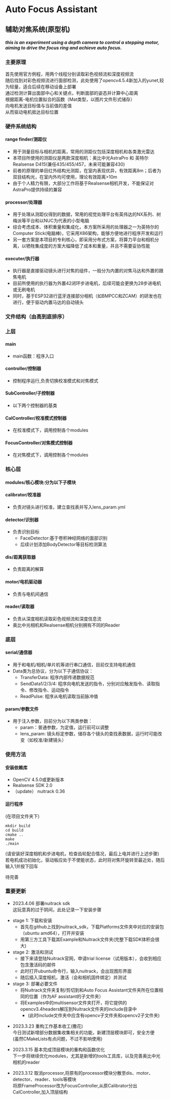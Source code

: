 # Auto Focus Assistant

## 辅助对焦系统(原型机)<br>
##### this is an experiment using a depth camera to control a stepping motor, aiming to drive the focus ring and achieve auto focus.<br>

### 主要原理<br>
首先使用官方例程，用两个线程分别读取彩色视频流和深度视频流<br>
随后找到对彩色视频流进行面部检测，此处使用了opencv4.5.4新加入的yunet,较为轻量，适合后续在移动设备上部署<br>
通过检测计算出面部中心和关键点，判断面部的姿态并计算中心距离<br>
根据距离-电机位置拟合的函数（Mat类型，以图片文件形式储存）<br>
向电机发送目标值与当前值的差值<br>
从而驱动电机抵达目标位置<br>

### 硬件系统结构<br>
#### range finder/测距仪<br>
+ 用于测量目标与相机的距离，常用的测距仪包括深度相机和各类激光雷达
+ 本项目所使用的测距仪是两款深度相机：奥比中光AstraPro 和 英特尔Realsense D415(兼任435/455/457，未来可能兼容430)
+ 前者的原理的单目红外结构光测距，在室内表现优异，有效距离8m；后者为双目结构光，在室内外均可使用，理论有效距离>10m
+ 由于个人精力有限，大部分工作将基于Realsense相机开发，不能保证对AstraPro提供持续的兼容
#### processor/处理器<br>
+ 用于处理从测距仪得到的数据，常用的视觉处理平台有英伟达的NX系列、树梅派等平台和以NUC为代表的小型电脑
+ 综合考虑成本、体积重量和集成化，本方案所采用的处理器之一为英特尔的Computer Stick(电脑棒)，它采用X86架构，能够方便地进行程序开发和运行
+ 另一套方案是本项目的专利核心，即采用分布式方案，将算力平台和相机分离，以牺牲集成度的方案大幅降低了成本和重量，并且不需要妥协性能
#### executer/执行器<br>
+ 执行器是直接驱动镜头进行对焦的组件，一般分为内置的对焦马达和外置的跟焦电机
+ 目前所使用的执行器为外置42闭环步进电机，后续可能会更换为28步进电机或无刷电机
+ 同时，基于ESP32进行蓝牙连接部分相机（如BMPCC和ZCAM）的研发也在进行，便于驱动内置马达的自动镜头

### 文件结构（由高到底排序）<br>

### 上层<br>
#### main<br>
+ main函数：程序入口
#### controller/控制器<br>
+ 控制程序运行,负责切换校准模式和对焦模式
#### SubController/子控制器<br>
+ 以下两个控制器的基类
#### CalController/校准模式控制器<br>
+ 在校准模式下，调用控制各个modules
#### FocusController/对焦模式控制器<br>
+ 在对焦模式下，调用控制各个modules

### 核心层<br>
#### modules/核心模块:分为以下子模块<br>
#### calibrator/校准器<br>
+ 负责对镜头进行校准，建立查找表并写入lens_param.yml
#### detector/识别器<br>
+ 负责识别目标
    + FaceDetector:基于卷积神经网络的面部识别
    + 后续计划添加BodyDetector等目标检测算法
#### dis/距离获取器<br>
+ 负责距离的解算
#### motor/电机驱动器<br>
+ 负责与电机间通信
#### reader/读取器<br>
+ 负责从深度相机读取彩色视频流和深度信息流
+ 奥比中光相机和Realsense相机分别拥有不同的Reader

### 底层<br>
#### serial/通信器<br>
+ 用于和电机/相机/单片机等进行串口通信，目前仅支持电机通信
+ Data类为总协议，分为以下子通信协议：
    + TransferData: 程序内部传递数据规范
    + SendData1/2/3/4: 程序向电机发送的指令，分别对应触发指令、读取指令、修改指令、运动指令
    + ReadPulse: 程序从电机读取当前脉冲值
#### param/参数文件<br>
+ 用于注入参数，目前分为以下两类参数：
    + param：普通参数，为定值，运行前可以调整
    + lens_param: 镜头标定参数，储存各个镜头的查找表数据，运行时可能改变（如校准/新建镜头）

### 使用方法<br>
#### 安装依赖库<br>
+ OpenCV 4.5.0或更新版本
+ Realsense SDK 2.0
+ （update） nuitrack 0.36
#### 运行程序<br>
(在项目文件夹下)<br>
```
mkdir build
cd build
cmake ..
make
./main
```
(请安装好深度相机和步进电机，检查齿轮配合情况，最后上电并进行上述步骤)<br>
若电机成功初始化，驱动板应处于不使能状态，此时将对焦环旋转至最近处，随后输入1并按下回车<br>

待完善<br>

### 重要更新<br>
+ 2023.4.06
部署nuitrack sdk<br>
这玩意真的过于阴间，此处记录一下安装步骤<br>
- stage 1: 下载和安装
    - 首先在github上找到nuitrack_sdk，下载Platforms文件夹中对应的安装包（ubuntu amd64），打开并安装
    - 用第三方工具下载其Example和Nuitrack文件夹(完整下载SDK体积会很大)
- stage 2: 激活和测试
    - 接下来请登陆Nuitrack官网，申请trial license（试用版本），会收到相应包含激活码的邮件
    - 此时打开ubuntu命令行，输入nuitrack，会出现图形界面
    - 随后插入深度相机，激活（会和相机固件绑定）并测试
- stage 3: 部署必要文件
    - 将Nuitrack文件夹复制/剪切到和Auto Focus Assistant文件夹所在位置相同的位置（作为AF assistant的子文件夹）
    - 将Examples中的multisensor文件夹打开，将它提供的opencv3.4headers解压到Nuitrack文件夹的include目录中
        - (此时include文件夹中应含有opencv子文件夹和opencv2子文件夹)

+ 2023.3.23
重构工作基本收工(撒花)<br>
今日测试新增部分数据集收集相关的功能，新建顶层模块即可，安全方便<br>
(虽然CMakeLists有点问题，不过不影响使用)<br>

+ 2023.3.15
基本完成顶层模块的重构和函数优化<br>
下一步将继续优化modules，尤其是新增的tools工具库，以及完善奥比中光相机的reader<br>

+ 2023.3.12
取消processor,将原有的processor模块分散至dis、motor、detector、reader、tools等模块<br>
将原FrameProcessor改为FocusController,从原Calibrator分出CalController,加入顶层结构<br>
